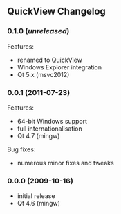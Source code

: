 ## QuickView Changelog

### 0.1.0 (_unreleased_)
Features:
- renamed to QuickView
- Windows Explorer integration
- Qt 5.x (msvc2012)

### 0.0.1 (2011-07-23)
Features:
- 64-bit Windows support
- full internationalisation
- Qt 4.7 (mingw)

Bug fixes:
- numerous minor fixes and tweaks

### 0.0.0 (2009-10-16)
- initial release
- Qt 4.6 (mingw)
